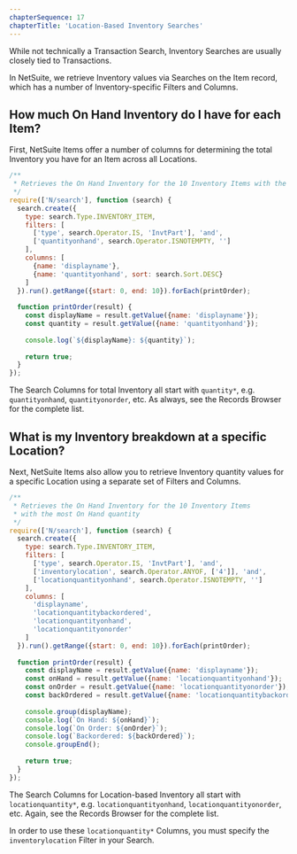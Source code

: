 ```yaml
---
chapterSequence: 17
chapterTitle: 'Location-Based Inventory Searches'
---
```


While not technically a Transaction Search, Inventory Searches are usually closely tied to Transactions.

In NetSuite, we retrieve Inventory values via Searches on the Item record, which has a number of Inventory-specific 
Filters and Columns.

## How much On Hand Inventory do I have for each Item?

First, NetSuite Items offer a number of columns for determining the total Inventory you have for an Item across all 
Locations.

```javascript
/**
 * Retrieves the On Hand Inventory for the 10 Inventory Items with the most On Hand quantity
 */
require(['N/search'], function (search) {
  search.create({
    type: search.Type.INVENTORY_ITEM,
    filters: [
      ['type', search.Operator.IS, 'InvtPart'], 'and',
      ['quantityonhand', search.Operator.ISNOTEMPTY, '']
    ],
    columns: [
      {name: 'displayname'},
      {name: 'quantityonhand', sort: search.Sort.DESC}
    ]
  }).run().getRange({start: 0, end: 10}).forEach(printOrder);
  
  function printOrder(result) {
    const displayName = result.getValue({name: 'displayname'});
    const quantity = result.getValue({name: 'quantityonhand'});
    
    console.log(`${displayName}: ${quantity}`);
    
    return true;
  }
});
```

The Search Columns for total Inventory all start with `quantity*`, e.g. `quantityonhand`, `quantityonorder`, etc. As 
always, see the Records Browser for the complete list.

## What is my Inventory breakdown at a specific Location?

Next, NetSuite Items also allow you to retrieve Inventory quantity values for a specific Location using a separate 
set of Filters and Columns.

```javascript
/**
 * Retrieves the On Hand Inventory for the 10 Inventory Items
 * with the most On Hand quantity
 */
require(['N/search'], function (search) {
  search.create({
    type: search.Type.INVENTORY_ITEM,
    filters: [
      ['type', search.Operator.IS, 'InvtPart'], 'and',
      ['inventorylocation', search.Operator.ANYOF, ['4']], 'and',
      ['locationquantityonhand', search.Operator.ISNOTEMPTY, '']
    ],
    columns: [
      'displayname',
      'locationquantitybackordered',
      'locationquantityonhand',
      'locationquantityonorder'
    ]
  }).run().getRange({start: 0, end: 10}).forEach(printOrder);
  
  function printOrder(result) {
    const displayName = result.getValue({name: 'displayname'});
    const onHand = result.getValue({name: 'locationquantityonhand'});
    const onOrder = result.getValue({name: 'locationquantityonorder'});
    const backOrdered = result.getValue({name: 'locationquantitybackordered'});
    
    console.group(displayName);
    console.log(`On Hand: ${onHand}`);
    console.log(`On Order: ${onOrder}`);
    console.log(`Backordered: ${backOrdered}`);
    console.groupEnd();
    
    return true;
  }
});
```

The Search Columns for Location-based Inventory all start with `locationquantity*`, e.g. `locationquantityonhand`, 
`locationquantityonorder`, etc. Again, see the Records Browser for the complete list.

In order to use these `locationquantity*` Columns, you must specify the `inventorylocation` Filter in your Search.
